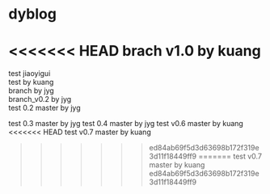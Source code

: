 dyblog
======
<<<<<<< HEAD
brach v1.0 by kuang  
=======
test jiaoyigui  
test by kuang  
branch by jyg  
branch_v0.2 by jyg  
test 0.2 master by jyg

test 0.3 master by jyg
test 0.4 master by jyg
test v0.6 master by kuang
<<<<<<< HEAD
test v0.7 master by kuang
>>>>>>> ed84ab69f5d3d63698b172f319e3d11f18449ff9
=======
test v0.7 master by kuang
>>>>>>> ed84ab69f5d3d63698b172f319e3d11f18449ff9
